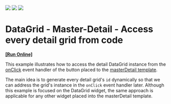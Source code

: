 <!-- default badges list -->
![](https://img.shields.io/endpoint?url=https://codecentral.devexpress.com/api/v1/VersionRange/198618838/19.1.4%2B)
[![](https://img.shields.io/badge/Open_in_DevExpress_Support_Center-FF7200?style=flat-square&logo=DevExpress&logoColor=white)](https://supportcenter.devexpress.com/ticket/details/T828588)
[![](https://img.shields.io/badge/📖_How_to_use_DevExpress_Examples-e9f6fc?style=flat-square)](https://docs.devexpress.com/GeneralInformation/403183)
<!-- default badges end -->
# DataGrid - Master-Detail - Access every detail grid from code
<!-- run online -->
**[[Run Online]](https://codecentral.devexpress.com/198618838/)**
<!-- run online end -->

This example illustrates how to access the detail DataGrid instance from the [onClick](https://js.devexpress.com/Documentation/ApiReference/UI_Widgets/dxButton/Configuration/#onClick) event handler of the button placed to the [masterDetail template](https://js.devexpress.com/Documentation/ApiReference/UI_Widgets/dxDataGrid/Configuration/masterDetail/#template).

The main idea is to generate every detail grid's `id` dynamically so that we can address the grid's instance in the `onClick` event handler later. Although this example is focused on the DataGrid widget, the same approach is applicable for any other widget placed into the masterDetail template.
